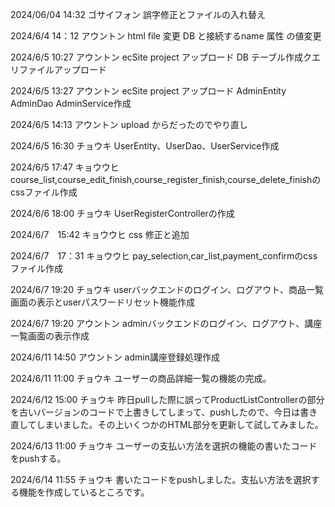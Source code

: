 2024/06/04 14:32
ゴサイフォン
誤字修正とファイルの入れ替え

2024/6/4  14：12
アウントン
html file 変更
DB と接続するname 属性 の値変更

2024/6/5  10:27
アウントン
ecSite project アップロード
DB テーブル作成クエリファイルアップロード

2024/6/5  13:27
アウントン
ecSite project アップロード
AdminEntity AdminDao AdminService作成

2024/6/5 14:13
アウントン
upload からだったのでやり直し

2024/6/5 16:30
チョウキ
UserEntity、UserDao、UserService作成

2024/6/5 17:47
キョウウヒ
course_list,course_edit_finish,course_register_finish,course_delete_finishのcssファイル作成

2024/6/6 18:00
チョウキ
UserRegisterControllerの作成

2024/6/7　15:42
キョウウヒ
css 修正と追加

2024/6/7　17：31
キョウウヒ
pay_selection,car_list,payment_confirmのcssファイル作成

2024/6/7 19:20
チョウキ
userバックエンドのログイン、ログアウト、商品一覧画面の表示とuserパスワードリセット機能作成

2024/6/7 19:20
アウントン
adminバックエンドのログイン、ログアウト、講座一覧画面の表示作成

2024/6/11 14:50
アウントン
admin講座登録処理作成

2024/6/11 11:00
チョウキ
ユーザーの商品詳細一覧の機能の完成。

2024/6/12 15:00
チョウキ
昨日pullした際に誤ってProductListControllerの部分を古いバージョンのコードで上書きしてしまって、pushしたので、今日は書き直してしまいました。その上いくつかのHTML部分を更新して試してみました。

2024/6/13 11:00
チョウキ
ユーザーの支払い方法を選択の機能の書いたコードをpushする。

2024/6/14 11:55
チョウキ
書いたコードをpushしました。支払い方法を選択する機能を作成しているところです。
